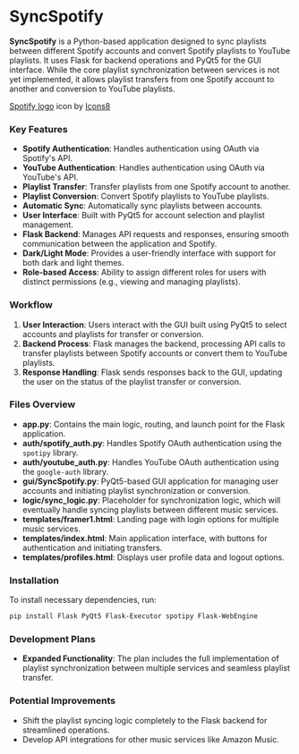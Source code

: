 # SyncSpotify

**SyncSpotify** is a Python-based application designed to sync playlists between different Spotify accounts and convert Spotify playlists to YouTube playlists. It uses Flask for backend operations and PyQt5 for the GUI interface. While the core playlist synchronization between services is not yet implemented, it allows playlist transfers from one Spotify account to another and conversion to YouTube playlists.

<a target="_blank" href="https://icons8.com/icon/11116/spotify">Spotify logo</a> icon by <a target="_blank" href="https://icons8.com">Icons8</a>

### Key Features
- **Spotify Authentication**: Handles authentication using OAuth via Spotify's API.
- **YouTube Authentication**: Handles authentication using OAuth via YouTube's API.
- **Playlist Transfer**: Transfer playlists from one Spotify account to another.
- **Playlist Conversion**: Convert Spotify playlists to YouTube playlists.
- **Automatic Sync**: Automatically sync playlists between accounts.
- **User Interface**: Built with PyQt5 for account selection and playlist management.
- **Flask Backend**: Manages API requests and responses, ensuring smooth communication between the application and Spotify.
- **Dark/Light Mode**: Provides a user-friendly interface with support for both dark and light themes.
- **Role-based Access**: Ability to assign different roles for users with distinct permissions (e.g., viewing and managing playlists).

### Workflow
1. **User Interaction**: Users interact with the GUI built using PyQt5 to select accounts and playlists for transfer or conversion.
2. **Backend Process**: Flask manages the backend, processing API calls to transfer playlists between Spotify accounts or convert them to YouTube playlists.
3. **Response Handling**: Flask sends responses back to the GUI, updating the user on the status of the playlist transfer or conversion.

### Files Overview
- **app.py**: Contains the main logic, routing, and launch point for the Flask application.
- **auth/spotify_auth.py**: Handles Spotify OAuth authentication using the `spotipy` library.
- **auth/youtube_auth.py**: Handles YouTube OAuth authentication using the `google-auth` library.
- **gui/SyncSpotify.py**: PyQt5-based GUI application for managing user accounts and initiating playlist synchronization or conversion.
- **logic/sync_logic.py**: Placeholder for synchronization logic, which will eventually handle syncing playlists between different music services.
- **templates/framer1.html**: Landing page with login options for multiple music services.
- **templates/index.html**: Main application interface, with buttons for authentication and initiating transfers.
- **templates/profiles.html**: Displays user profile data and logout options.

### Installation
To install necessary dependencies, run:
```bash
pip install Flask PyQt5 Flask-Executor spotipy Flask-WebEngine
```

### Development Plans
- **Expanded Functionality**: The plan includes the full implementation of playlist synchronization between multiple services and seamless playlist transfer.

### Potential Improvements
- Shift the playlist syncing logic completely to the Flask backend for streamlined operations.
- Develop API integrations for other music services like Amazon Music.
